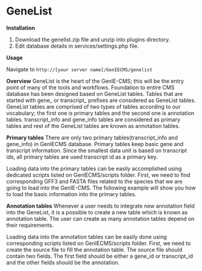 
GeneList
=====================

**Installation**

1. Download the genelist.zip file and unzip into plugins directory.
2. Edit database details in services/settings.php file.

**Usage**

Navigate to `http://[your server name]/GenIECMS/genelist`

**Overview**
GeneList is the heart of the GenIE-CMS; this will be the entry point of many of the tools and workflows. Foundation to entire CMS database has been designed based on GeneList tables. Tables that are started with gene_ or transcript_  prefixes are considered as GeneList tables. GeneList tables are comprised of two types of tables according to our vocabulary; the first one is primary tables and the second one is annotation tables. transcript_info and gene_info tables are considered as primary tables and rest of the GeneList tables are known as annotation tables.

**Primary tables**
There are only two primary tables(transcript_info and gene_info) in GenIECMS database. Primary tables keep basic gene and transcript information. Since the smallest data unit is based on transcript ids, all primary tables are used transcript id as a primary key.

Loading data into the primary tables can be easily accomplished using dedicated scripts listed on GenIECMS/scripts folder. First, we need to find corresponding GFF3 and FASTA files related to the species that we are going to load into the GenIE-CMS.  The following example will show you how to load the basic information into the primary tables. 

**Annotation tables**
Whenever a user needs to integrate new annotation field into the GeneList, it is a possible to create a new table which is known as annotation table. The user can create as many annotation tables depend on their requirements.

Loading data into the annotation tables can be easily done using corresponding scripts listed on GenIECMS/scripts folder. First, we need to create the source file to fill the annotation table. The source file should contain two fields. The first field should be either a gene_id or transcript_id and the other fields should be the annotation.

